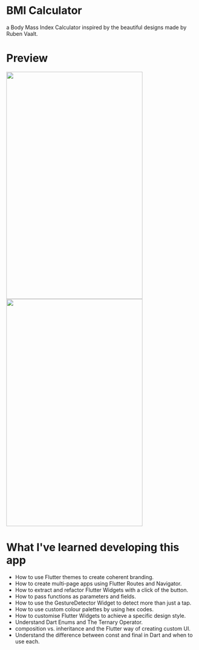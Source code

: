 # BMI Calculator

a Body Mass Index Calculator inspired by the beautiful designs made by Ruben Vaalt.

# Preview

<img src="https://i.ibb.co/cYZrh9f/1.jpg" width="360" height="600" />

<img src="https://i.ibb.co/QjYR6Fb/2.jpg" width="360" height="600" />


# What I've learned developing this app 
- How to use Flutter themes to create coherent branding.
- How to create multi-page apps using Flutter Routes and Navigator.
- How to extract and refactor Flutter Widgets with a click of the button.
- How to pass functions as parameters and fields.
- How to use the GestureDetector Widget to detect more than just a tap.
- How to use custom colour palettes by using hex codes.
- How to customise Flutter Widgets to achieve a specific design style.
- Understand Dart Enums and The Ternary Operator.
- composition vs. inheritance and the Flutter way of creating custom UI.
- Understand the difference between const and final in Dart and when to use each.

